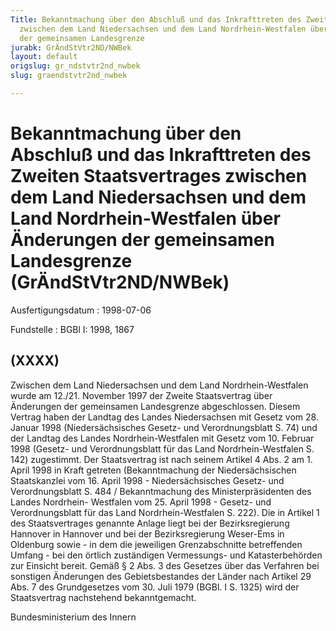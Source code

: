 ```yaml
---
Title: Bekanntmachung über den Abschluß und das Inkrafttreten des Zweiten Staatsvertrages
  zwischen dem Land Niedersachsen und dem Land Nordrhein-Westfalen über Änderungen
  der gemeinsamen Landesgrenze
jurabk: GrÄndStVtr2ND/NWBek
layout: default
origslug: gr_ndstvtr2nd_nwbek
slug: graendstvtr2nd_nwbek

---
```


# Bekanntmachung über den Abschluß und das Inkrafttreten des Zweiten Staatsvertrages zwischen dem Land Niedersachsen und dem Land Nordrhein-Westfalen über Änderungen der gemeinsamen Landesgrenze (GrÄndStVtr2ND/NWBek)

Ausfertigungsdatum
:   1998-07-06

Fundstelle
:   BGBl I: 1998, 1867

## (XXXX)

Zwischen dem Land Niedersachsen und dem Land Nordrhein-Westfalen wurde
am 12./21. November 1997 der Zweite Staatsvertrag über Änderungen der
gemeinsamen Landesgrenze abgeschlossen. Diesem Vertrag haben der
Landtag des Landes Niedersachsen mit Gesetz vom 28. Januar 1998
(Niedersächsisches Gesetz- und Verordnungsblatt S. 74) und der Landtag
des Landes Nordrhein-Westfalen mit Gesetz vom 10. Februar 1998
(Gesetz- und Verordnungsblatt für das Land Nordrhein-Westfalen S. 142)
zugestimmt.
Der Staatsvertrag ist nach seinem Artikel 4 Abs. 2 am 1. April 1998 in
Kraft getreten (Bekanntmachung der Niedersächsischen Staatskanzlei vom
16\. April 1998 - Niedersächsisches Gesetz- und Verordnungsblatt S. 484
/ Bekanntmachung des Ministerpräsidenten des Landes Nordrhein-
Westfalen vom 25. April 1998 - Gesetz- und Verordnungsblatt für das
Land Nordrhein-Westfalen S. 222).
Die in Artikel 1 des Staatsvertrages genannte Anlage liegt bei der
Bezirksregierung Hannover in Hannover und bei der Bezirksregierung
Weser-Ems in Oldenburg sowie - in dem die jeweiligen Grenzabschnitte
betreffenden Umfang - bei den örtlich zuständigen Vermessungs- und
Katasterbehörden zur Einsicht bereit.
Gemäß § 2 Abs. 3 des Gesetzes über das Verfahren bei sonstigen
Änderungen des Gebietsbestandes der Länder nach Artikel 29 Abs. 7 des
Grundgesetzes vom 30. Juli 1979 (BGBl. I S. 1325) wird der
Staatsvertrag nachstehend bekanntgemacht.

Bundesministerium des Innern

